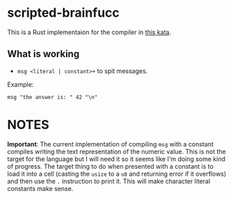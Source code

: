 # scripted-brainfucc

This is a Rust implementaion for the compiler in [this kata](https://www.codewars.com/kata/59f9cad032b8b91e12000035/train/c).

## What is working

- `msg <literal | constant>+` to spit messages.

Example:
```
msg "the answer is: " 42 "\n"
```

# NOTES

**Important**: The current implementation of compiling `msg` with a constant compiles writing the text representation of the numeric value.
This is not the target for the language but I will need it so it seems like I'm doing some kind of progress. The target thing to do when presented
with a constant is to load it into a cell (casting the `usize` to a `u8` and returning error if it overflows) and then use the `.` instruction to print it.
This will make character literal constants make sense.
